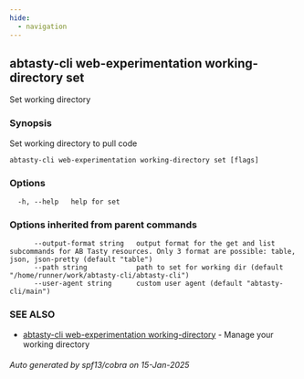 ```yaml
---
hide:
  - navigation
---
```

## abtasty-cli web-experimentation working-directory set

Set working directory

### Synopsis

Set working directory to pull code

```
abtasty-cli web-experimentation working-directory set [flags]
```

### Options

```
  -h, --help   help for set
```

### Options inherited from parent commands

```
      --output-format string   output format for the get and list subcommands for AB Tasty resources. Only 3 format are possible: table, json, json-pretty (default "table")
      --path string            path to set for working dir (default "/home/runner/work/abtasty-cli/abtasty-cli")
      --user-agent string      custom user agent (default "abtasty-cli/main")
```

### SEE ALSO

* [abtasty-cli web-experimentation working-directory](abtasty-cli_web-experimentation_working-directory.md)	 - Manage your working directory

###### Auto generated by spf13/cobra on 15-Jan-2025
